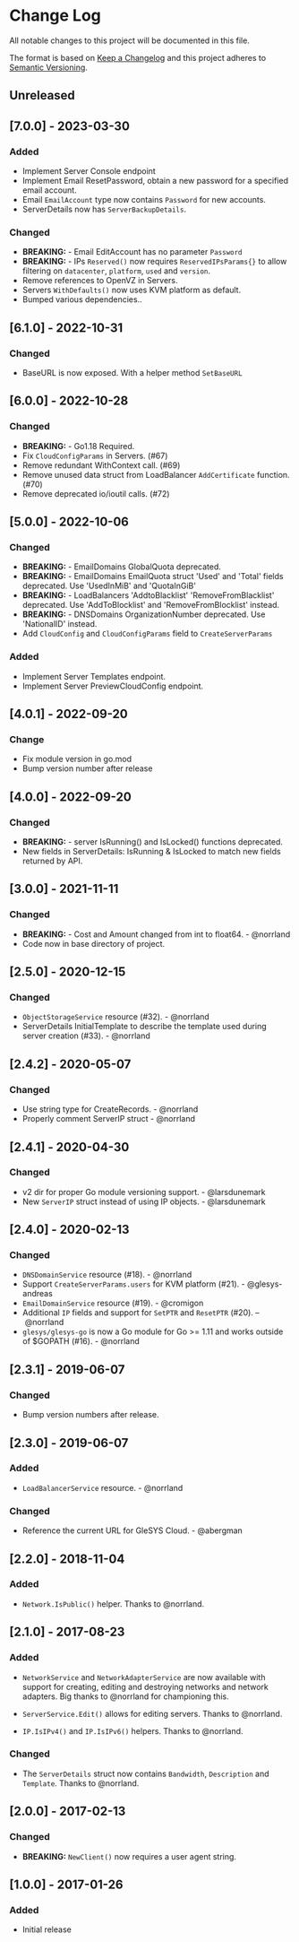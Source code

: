 # Change Log
All notable changes to this project will be documented in this file.

The format is based on [Keep a Changelog](http://keepachangelog.com/)
and this project adheres to [Semantic Versioning](http://semver.org/).
## Unreleased

## [7.0.0] - 2023-03-30
### Added
- Implement Server Console endpoint
- Implement Email ResetPassword, obtain a new password for a specified email account.
- Email `EmailAccount` type now contains `Password` for new accounts.
- ServerDetails now has `ServerBackupDetails`.

### Changed
- **BREAKING:** - Email EditAccount has no parameter `Password`
- **BREAKING:** - IPs `Reserved()` now requires `ReservedIPsParams{}` to allow
  filtering on `datacenter`, `platform`, `used` and `version`.
- Remove references to OpenVZ in Servers.
- Servers `WithDefaults()` now uses KVM platform as default.
- Bumped various dependencies..

## [6.1.0] - 2022-10-31
### Changed
- BaseURL is now exposed. With a helper method `SetBaseURL`

## [6.0.0] - 2022-10-28
### Changed
- **BREAKING:** - Go1.18 Required.
- Fix `CloudConfigParams` in Servers. (#67)
- Remove redundant WithContext call. (#69)
- Remove unused data struct from LoadBalancer `AddCertificate` function. (#70)
- Remove deprecated io/ioutil calls. (#72)

## [5.0.0] - 2022-10-06
### Changed
- **BREAKING:** - EmailDomains GlobalQuota deprecated.
- **BREAKING:** - EmailDomains EmailQuota struct 'Used' and 'Total' fields deprecated.
  Use 'UsedInMiB' and 'QuotaInGiB'
- **BREAKING:** - LoadBalancers 'AddtoBlacklist' 'RemoveFromBlacklist' deprecated.
  Use 'AddToBlocklist' and 'RemoveFromBlocklist' instead.
- **BREAKING:** - DNSDomains OrganizationNumber deprecated. Use 'NationalID'
  instead.
- Add `CloudConfig` and `CloudConfigParams` field to `CreateServerParams`
### Added
- Implement Server Templates endpoint.
- Implement Server PreviewCloudConfig endpoint.

## [4.0.1] - 2022-09-20
### Change
- Fix module version in go.mod
- Bump version number after release

## [4.0.0] - 2022-09-20
### Changed
- **BREAKING:** - server IsRunning() and IsLocked() functions deprecated.
- New fields in ServerDetails: IsRunning & IsLocked to match new fields returned
  by API.

## [3.0.0] - 2021-11-11
### Changed
- **BREAKING:** - Cost and Amount changed from int to float64. - @norrland
- Code now in base directory of project.

## [2.5.0] - 2020-12-15
### Changed
- `ObjectStorageService` resource (#32). - @norrland
- ServerDetails InitialTemplate to describe the template used during server creation (#33). - @norrland

## [2.4.2] - 2020-05-07
### Changed
- Use string type for CreateRecords. - @norrland
- Properly comment ServerIP struct - @norrland

## [2.4.1] - 2020-04-30
### Changed
- v2 dir for proper Go module versioning support. - @larsdunemark
- New `ServerIP` struct instead of using IP objects. - @larsdunemark

## [2.4.0] - 2020-02-13
### Changed
- `DNSDomainService` resource (#18). - @norrland
- Support `CreateServerParams.users` for KVM platform (#21). - @glesys-andreas
- `EmailDomainService` resource (#19). - @cromigon
- Additional `IP` fields and support for `SetPTR` and `ResetPTR` (#20). – @norrland
- `glesys/glesys-go` is now a Go module for Go >= 1.11 and works outside of $GOPATH (#16). - @norrland

## [2.3.1] - 2019-06-07
### Changed
- Bump version numbers after release.

## [2.3.0] - 2019-06-07
### Added
- `LoadBalancerService` resource. - @norrland

### Changed
- Reference the current URL for GleSYS Cloud. - @abergman

## [2.2.0] - 2018-11-04
### Added
- `Network.IsPublic()` helper. Thanks to @norrland.

## [2.1.0] - 2017-08-23
### Added
- `NetworkService` and `NetworkAdapterService` are now available with support
  for creating, editing and destroying networks and network adapters. Big thanks
  to @norrland for championing this.

- `ServerService.Edit()` allows for editing servers. Thanks to @norrland.

- `IP.IsIPv4()` and `IP.IsIPv6()` helpers. Thanks to @norrland.

### Changed
- The `ServerDetails` struct now contains `Bandwidth`, `Description` and
  `Template`. Thanks to @norrland.

## [2.0.0] - 2017-02-13
### Changed
- **BREAKING:** `NewClient()` now requires a user agent string.

## [1.0.0] - 2017-01-26
### Added
- Initial release
